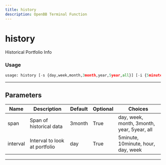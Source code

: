 ```yaml
---
title: history
description: OpenBB Terminal Function
---
```


# history

Historical Portfolio Info

### Usage 
```python
usage: history [-s {day,week,month,3month,year,5year,all}] [-i {5minute,10minute,hour,day,week}]
```
---
## Parameters

| Name | Description | Default | Optional | Choices |
| ---- | ----------- | ------- | -------- | ------- |
| span | Span of historical data | 3month | True | day, week, month, 3month, year, 5year, all |
| interval | Interval to look at portfolio | day | True | 5minute, 10minute, hour, day, week |
---
